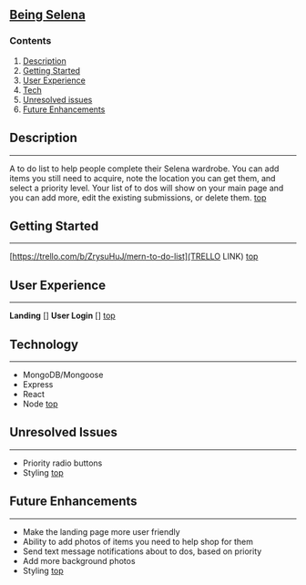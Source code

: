 ## [Being Selena](https://insertyourlinkhere)
### <a name="home"></a> **Contents**
1. [Description](#desc)
2. [Getting Started](#start)
3. [User Experience](#ui) 
4. [Tech](#tech)
5. [Unresolved issues](#issues)
6. [Future Enhancements](#stretch)
## <a name="desc"></a> **Description**
________________
A to do list to help people complete their Selena wardrobe. You can add items you still need to acquire, note the location you can get them, and select a priority level. Your list of to dos will show on your main page and you can add more, edit the existing submissions, or delete them.
[top](#home)
## <a name="start"></a> **Getting Started**
________________
[https://trello.com/b/ZrysuHuJ/mern-to-do-list](TRELLO LINK)
[top](#home)
## <a name="ui"></a> **User Experience**
________________
**Landing**
[]
**User Login**
[]
[top](#home)
## <a name="tech"></a> **Technology**
________________
* MongoDB/Mongoose
* Express
* React
* Node
[top](#home)
## <a name="issues"></a> **Unresolved Issues**
________________
* Priority radio buttons
* Styling
[top](#home)
## <a name="stretch"></a> **Future Enhancements**
________________
* Make the landing page more user friendly
* Ability to add photos of items you need to help shop for them
* Send text message notifications about to dos, based on priority
* Add more background photos
* Styling
[top](#home)